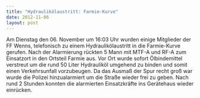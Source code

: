 ```yaml
---
title: "Hydraulikölaustritt: Farmie-Kurve"
date: 2012-11-06
layout: post
---
```


Am Dienstag den 06. November um 16:03 Uhr wurden einige Mitglieder der FF Wenns, telefonisch zu einem Hydraulikölaustritt in die Farmie-Kurve gerufen. Nach der Alarmierung rückten 5 Mann mit MTF-A und RF-A zum Einsatzort in den Ortsteil Farmie aus. Vor Ort wurde sofort Ölbindemittel verstreut um die rund 50 Liter Hydrauliköl umgehend zu binden und somit einen Verkehrsunfall vorzubeugen. Da das Ausmaß der Spur recht groß war wurde die Polizei hinzualarmiert um die Straße wieder frei zu geben.
Nach rund 2 Stunden konnten die alarmierten Einsatzkräfte ins Gerätehaus wieder einrücken.